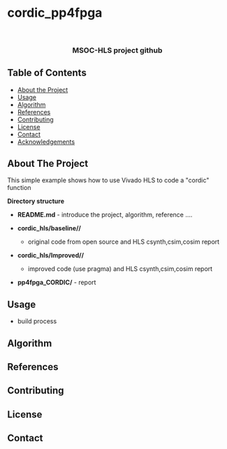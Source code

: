 # cordic_pp4fpga



<br />
<p align="center">

  <h3 align="center">MSOC-HLS project github </h3>
  
</p>



<!-- TABLE OF CONTENTS -->
## Table of Contents

* [About the Project](#about-the-project)
* [Usage](#usage)
* [Algorithm](#Algorithm)
* [References](#References)
* [Contributing](#contributing)
* [License](#license)
* [Contact](#contact)
* [Acknowledgements](#acknowledgements)



<!-- ABOUT THE PROJECT -->
## About The Project
This simple example shows how to use Vivado HLS to code a "cordic" function

**Directory structure**
* **README.md** - introduce the project, algorithm, reference ....
* **cordic_hls/baseline//**
  * original code from open source and HLS csynth,csim,cosim report
* **cordic_hls/Improved//** 
  * improved code (use pragma) and HLS csynth,csim,cosim report

* **pp4fpga_CORDIC/** - report

<!-- USAGE EXAMPLES -->
## Usage
* build process

## Algorithm


## References

<!-- CONTRIBUTING -->
## Contributing



<!-- LICENSE -->
## License



<!-- CONTACT -->
## Contact



